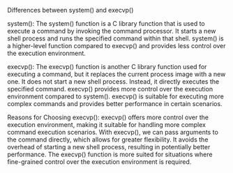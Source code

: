 Differences between system() and execvp()

system():
The system() function is a C library function that is used to execute a command by invoking the command processor.
It starts a new shell process and runs the specified command within that shell.
system() is a higher-level function compared to execvp() and provides less control over the execution environment.


execvp():
The execvp() function is another C library function used for executing a command, but it replaces the current process image with a new one.
It does not start a new shell process. Instead, it directly executes the specified command.
execvp() provides more control over the execution environment compared to system().
execvp() is suitable for executing more complex commands and provides better performance in certain scenarios.

Reasons for Choosing execvp():
execvp() offers more control over the execution environment, making it suitable for handling more complex command execution scenarios.
With execvp(), we can pass arguments to the command directly, which allows for greater flexibility.
It avoids the overhead of starting a new shell process, resulting in potentially better performance.
The execvp() function is more suited for situations where fine-grained control over the execution environment is required.

